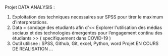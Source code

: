Projet DATA ANALYSIS : 
  1. Exploitation des techniques necessaires sur SPSS pour tirer le maximum d'interpretations.
  2. Data = sondage des etudiants afin d'<< Explorer l'utilisation des médias sociaux et des technologies émergentes pour l’engagement continu des étudiants >> ( specifiquement dans COVID-19 )
  3. Outil utilisee : SPSS, Github, Git, excel, Python, word
Projet EN COURS DE REALISATION ...

